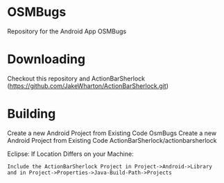 OSMBugs
=======

Repository for the Android App OSMBugs


Downloading
===========
Checkout this repository and ActionBarSherlock (https://github.com/JakeWharton/ActionBarSherlock.git)


Building
========
Create a new Android Project from Existing Code OsmBugs
Create a new Android Project from Existing Code ActionBarSherlock/actionbarsherlock

Eclipse:
	If Location Differs on your Machine:
	
	Include the ActionBarSherlock Project in Project->Android->Library
	and in Project->Properties->Java-Build-Path->Projects